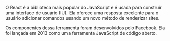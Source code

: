 
O React é a biblioteca mais popular do JavaScript e é usada para construir uma interface de usuário (IU). Ela oferece uma resposta excelente para o usuário adicionar comandos usando um novo método de renderizar sites.

Os componentes dessa ferramenta foram desenvolvidos pelo Facebook. Ela foi lançada em 2013 como uma ferramenta JavaScript de código aberto.
